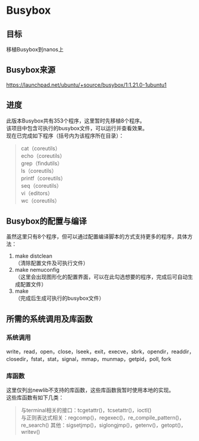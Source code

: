 # Busybox

## 目标
移植Busybox到nanos上

## Busybox来源
https://launchpad.net/ubuntu/+source/busybox/1:1.21.0-1ubuntu1

## 进度
此版本Busybox共有353个程序，这里暂时先移植8个程序。   
该项目中包含可执行的busybox文件，可以运行并查看效果。  
现在已完成如下程序（括号内为该程序所在目录）：
> cat（coreutils）  
> echo（coreutils）  
> grep（findutils）  
> ls（coreutils）  
> printf（coreutils）  
> seq（coreutils）  
> vi（editors）  
> wc（coreutils）  

## Busybox的配置与编译
虽然这里只有8个程序，但可以通过配置编译脚本的方式支持更多的程序，具体方法：  
1. make distclean  
（清除配置文件及可执行文件）
2. make nemuconfig  
（这里会出现图形化的配置界面，可以在此勾选想要的程序，完成后可自动生成配置文件）
3. make  
（完成后生成可执行的busybox文件）  

## 所需的系统调用及库函数
### 系统调用
write，read，open，close，lseek，exit，execve，sbrk，opendir，readdir，closedir，fstat，stat，signal，mmap，munmap，getpid，poll, fork
### 库函数
这里仅列出newlib不支持的库函数，这些库函数我暂时使用本地的实现。  
这些库函数有如下几类：  
> 与terminal相关的接口：tcgetattr()，tcsetattr()，ioctl()  
> 与正则表达式相关：regcomp()，regexec()，re_compile_pattern()，re_search()
> 其他：sigsetjmp()，siglongjmp()，getenv()，getopt()，writev()  
